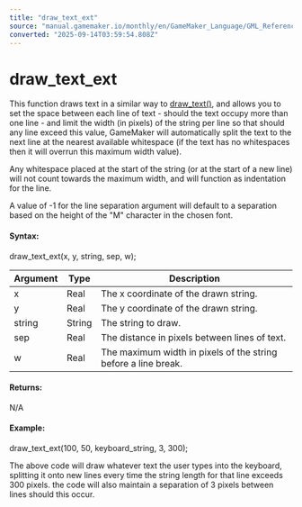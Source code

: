 ```yaml
---
title: "draw_text_ext"
source: "manual.gamemaker.io/monthly/en/GameMaker_Language/GML_Reference/Drawing/Text/draw_text_ext.htm"
converted: "2025-09-14T03:59:54.808Z"
---
```


# draw\_text\_ext

This function draws text in a similar way to [draw\_text()](../../../../../../../GameMaker_Language/GML_Reference/Drawing/Text/draw_text.md), and allows you to set the space between each line of text - should the text occupy more than one line - and limit the width (in pixels) of the string per line so that should any line exceed this value, GameMaker will automatically split the text to the next line at the nearest available whitespace (if the text has no whitespaces then it will overrun this maximum width value).

Any whitespace placed at the start of the string (or at the start of a new line) will not count towards the maximum width, and will function as indentation for the line.

A value of -1 for the line separation argument will default to a separation based on the height of the "M" character in the chosen font.

#### Syntax:

draw\_text\_ext(x, y, string, sep, w);

| Argument | Type | Description |
| --- | --- | --- |
| x | Real | The x coordinate of the drawn string. |
| y | Real | The y coordinate of the drawn string. |
| string | String | The string to draw. |
| sep | Real | The distance in pixels between lines of text. |
| w | Real | The maximum width in pixels of the string before a line break. |

#### Returns:

N/A

#### Example:

draw\_text\_ext(100, 50, keyboard\_string, 3, 300);

The above code will draw whatever text the user types into the keyboard, splitting it onto new lines every time the string length for that line exceeds 300 pixels. the code will also maintain a separation of 3 pixels between lines should this occur.